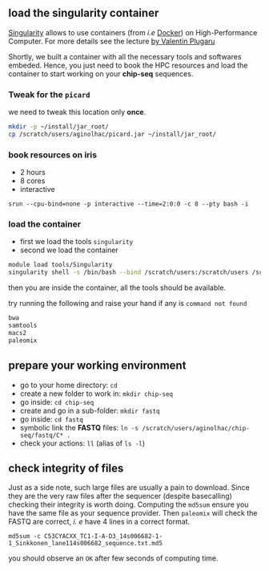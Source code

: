 ## load the singularity container

[Singularity](https://www.sylabs.io/) allows to use containers (from _i.e_ [Docker](https://www.docker.com/)) on High-Performance Computer.
For more details see the lecture [by Valentin Plugaru](https://ulhpc-tutorials.readthedocs.io/en/latest/containers/singularity/)

Shortly, we built a container with all the necessary tools and softwares embeded. Hence, you just need to book the HPC resources and load the container to start working on your **chip-seq** sequences.

### Tweak for the `picard`

we need to tweak this location only **once**.

```bash
mkdir -p ~/install/jar_root/
cp /scratch/users/aginolhac/picard.jar ~/install/jar_root/
```

### book resources on iris

- 2 hours
- 8 cores
- interactive

`srun --cpu-bind=none -p interactive --time=2:0:0 -c 8 --pty bash -i`

### load the container

- first we load the tools `singularity`
- second we load the container

```bash
module load tools/Singularity
singularity shell -s /bin/bash --bind /scratch/users:/scratch/users /scratch/users/aginolhac/ubuntu-chip-seq.simg
```

then you are inside the container, all the tools should be available.

try running the following and raise your hand if any is `command not found`

```bash
bwa
samtools
macs2
paleomix
```

## prepare your working environment

- go to your home directory: `cd`
- create a new folder to work in: `mkdir chip-seq`
- go inside: `cd chip-seq`
- create and go in a sub-folder: `mkdir fastq`
- go inside: `cd fastq`
- symbolic link the **FASTQ** files: `ln -s /scratch/users/aginolhac/chip-seq/fastq/C* .`
- check your actions: `ll` (alias of `ls -l`)

## check integrity of files

Just as a side note, such large files are usually a pain to download. Since they are the very raw files
after the sequencer (despite basecalling) checking their integrity is worth doing.
Computing the `md5sum` ensure you have the same file as your sequence provider.
Then `paleomix` will check the FASTQ are correct, *i. e* have 4 lines in a correct format.

`md5sum -c C53CYACXX_TC1-I-A-D3_14s006682-1-1_Sinkkonen_lane114s006682_sequence.txt.md5`

you should observe an `OK` after few seconds of computing time.
